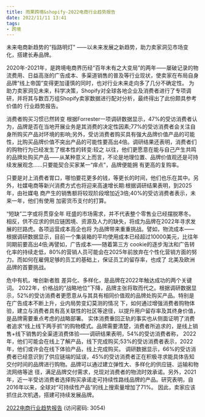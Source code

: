 ```yaml
---
title: 雨果跨境&shopify-2022电商行业趋势报告
date: 2022/11/11 13:41
tags:
- 跨境
---
```

未来电商新趋势的“指路明灯” 
⸺以未来发展之新趋势，助力卖家洞见市场变化，搭建长寿品牌。

2020年-2021年，是跨境电商界历经“百年未有之大变局”的两年⸺屡破记录的物流费用、日益高涨的广告成本、多渠道销售的普及等行业现状，使卖家在布局自身品牌“线上帝国”变得更加谨慎的同时，也对行业未来走向多了几分不确定性。
为助力卖家洞见未来，科学决策，Shopify对全球各地企业及消费者进行了专项调研，并将其与数百万组Shopify卖家数据进行配对分析，最终得出了此份颇具参考价值的 行业趋势报告。

消费者购买习惯已然转变
根据Forrester一项调研数据显示，47%的受访消费者认为，品牌是否在当地开展业务是其消费的决定性因素;77%的受访消费者会关注自身所购买产品对环境的影响;另外，受访消费者购买具有强大品牌价值产品的可能性，比购买品牌价值不突出产品的可能性要高出4倍。调研结果还表明，消费者们的购物行为已经发生了根本性的转变:较之 以往，他们更愿意在能与自己产生共鸣的品牌处购买产品⸺从某种意义上而言，不论是地理位置、品牌价值观还是可持续发展观念......只要能契合买家某一“痒点”，品牌便能拥 有更高的复购率。

只要是对上消费者胃口，哪怕要花更多的钱，等更长的时间，他们也乐在其中。另外，社媒电商等新兴消费方式也将迎来高速增长期:根据调研结果表明，到2025年，由社媒电 商产生的销售额将较现阶段增加近3倍;40%的受访消费者表示，未来一年，他们有使用 加密货币支付的打算。

“短缺”二字或将贯穿全年
旺盛的市场需求，并不代表整个零售业已经摆脱寒冬。相反，供不应求的供应链困境、资源及人力的缺失，将成为品牌在2022年寻求发展的拦路虎。各项运营成本高企也将 为品牌带来重重挑战。譬如，物流成本⸺根据调研数据显示，目前一个集装箱的平均使用成本已经超过10000美元，比往年同期前要高出4倍;再譬如，广告成本⸺随着第三方 cookie的逐步淘汰和广告转化率的持续走低，80%的营销人员可能会在2025年前放弃在个性化营销方面的努力。而如何在雇佣足够的员工的基础上，保证员工的留存率，也成了 北美及欧洲品牌的首要挑战。

危中有机，唯创新者胜
差异化、多样化，是品牌在2022年触达成功的两个关键词。
2022年，价格战的“战略地位”下降，品牌主张将取而代之。根据调研数据显示，52%的受访消费者更愿意从与其具有相同价值观的品牌处购买产品。特别是在广告成本不断上升，业内局势变幻莫测的情况 下，如何通过增强消费者购物体验，建立与消费者具有高关联性的社区等途径，以提升用户留存率及其终身价值，是品牌需要重点考虑的战略部署。
实体消费重回正轨的事实也从侧面证明了消费者追求“线上线下两手抓”的购物模式。品牌需要清楚，消费者所追求的，是线上销售+线下销售的全渠道消费体验⸺调研结果表明，54%的受访消费者称， 2022年，他们可能会在线上了解产品，线下完成购买;53%的受访消费者表示，2022年，他们或许会在线下体验产品，线上完成购买。
调研数据显示，66%的受访消费者已经意识到了供应链端的延误，45%的受访消费者正在积极寻求能具体告知交付时间的品牌进行购物。品牌可以通过建立弹性大、多样化的供应链、运输和物流网络等途 径，满足品牌交付需求，兑现对消费者的物流时效承诺。另外，2021年，近一半受访消费者选择购买承诺走可持续性路线品牌的产品。研究表明，自2016年以来，全球对“可持续性产品”的线上搜索量增加了71%。 因此，卖家应该抓住此次机遇，搭建可持续发展品牌。

[2022电商行业趋势报告](https://url12.ctfile.com/f/3948612-722537242-904466?p=3054)
 (访问密码: 3054)


